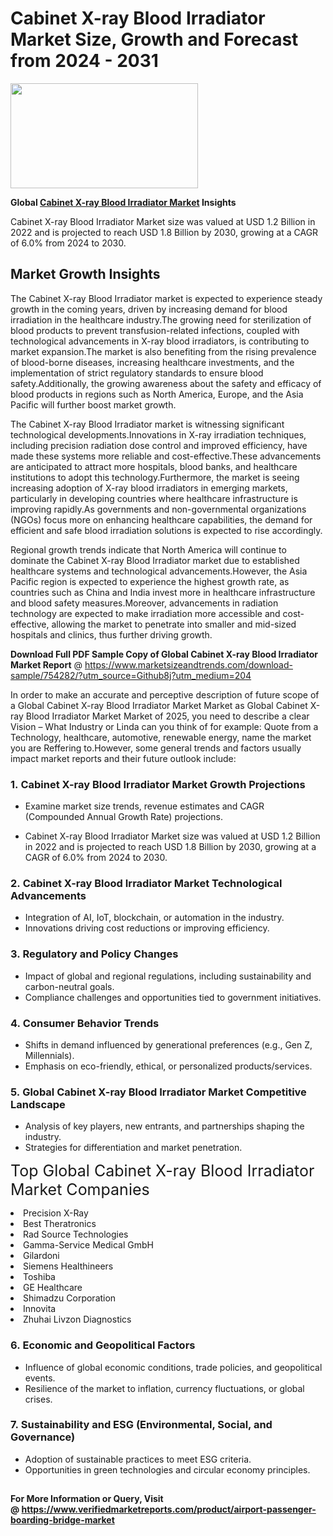 <H1>Cabinet X-ray Blood Irradiator Market Size, Growth and Forecast from 2024 - 2031</H1><img class="aligncenter size-medium wp-image-584254" src="https://thirdeyenews.in/wp-content/uploads/2024/09/Global-Market-Research-300x168.jpeg" alt="" width="300" height="168" /><p><strong>Global&nbsp;<a href="https://www.marketsizeandtrends.com/download-sample/754282/?utm_source=Github8j?utm_medium=204">Cabinet X-ray Blood Irradiator Market</a> Insights</strong></p><p>Cabinet X-ray Blood Irradiator Market size was valued at USD 1.2 Billion in 2022 and is projected to reach USD 1.8 Billion by 2030, growing at a CAGR of 6.0% from 2024 to 2030.</p><p><h2>Market Growth Insights</h2> <p>The Cabinet X-ray Blood Irradiator market is expected to experience steady growth in the coming years, driven by increasing demand for blood irradiation in the healthcare industry.The growing need for sterilization of blood products to prevent transfusion-related infections, coupled with technological advancements in X-ray blood irradiators, is contributing to market expansion.The market is also benefiting from the rising prevalence of blood-borne diseases, increasing healthcare investments, and the implementation of strict regulatory standards to ensure blood safety.Additionally, the growing awareness about the safety and efficacy of blood products in regions such as North America, Europe, and the Asia Pacific will further boost market growth.</p> <p>The Cabinet X-ray Blood Irradiator market is witnessing significant technological developments.Innovations in X-ray irradiation techniques, including precision radiation dose control and improved efficiency, have made these systems more reliable and cost-effective.These advancements are anticipated to attract more hospitals, blood banks, and healthcare institutions to adopt this technology.Furthermore, the market is seeing increasing adoption of X-ray blood irradiators in emerging markets, particularly in developing countries where healthcare infrastructure is improving rapidly.As governments and non-governmental organizations (NGOs) focus more on enhancing healthcare capabilities, the demand for efficient and safe blood irradiation solutions is expected to rise accordingly.</p> <p>Regional growth trends indicate that North America will continue to dominate the Cabinet X-ray Blood Irradiator market due to established healthcare systems and technological advancements.However, the Asia Pacific region is expected to experience the highest growth rate, as countries such as China and India invest more in healthcare infrastructure and blood safety measures.Moreover, advancements in radiation technology are expected to make irradiation more accessible and cost-effective, allowing the market to penetrate into smaller and mid-sized hospitals and clinics, thus further driving growth.</p> <p><span class=""><strong>Download Full PDF Sample Copy of Global Cabinet X-ray Blood Irradiator Market Report</strong> @ <a href="https://www.marketsizeandtrends.com/download-sample/754282/?utm_source=Github8j?utm_medium=204" target="_blank">https://www.marketsizeandtrends.com/download-sample/754282/?utm_source=Github8j?utm_medium=204</a></span></p><p>In order to make an accurate and perceptive description of future scope of a Global&nbsp;Cabinet X-ray Blood Irradiator Market Market as Global&nbsp;Cabinet X-ray Blood Irradiator Market Market of 2025, you need to describe a clear Vision &ndash; What Industry or Linda can you think of for example: Quote from a Technology, healthcare, automotive, renewable energy, name the market you are Reffering to.However, some general trends and factors usually impact market reports and their future outlook include:</p><h3>1.&nbsp;<strong>Cabinet X-ray Blood Irradiator Market Growth Projections</strong></h3><ul><li>Examine market size trends, revenue estimates and CAGR (Compounded Annual Growth Rate) projections.</li><li><p>Cabinet X-ray Blood Irradiator Market size was valued at USD 1.2 Billion in 2022 and is projected to reach USD 1.8 Billion by 2030, growing at a CAGR of 6.0% from 2024 to 2030.</p></li></ul><h3>2.&nbsp;<strong>Cabinet X-ray Blood Irradiator Market Technological Advancements</strong></h3><ul><li>Integration of AI, IoT, blockchain, or automation in the industry.</li><li>Innovations driving cost reductions or improving efficiency.</li></ul><h3>3.&nbsp;<strong>Regulatory and Policy Changes</strong></h3><ul><li>Impact of global and regional regulations, including sustainability and carbon-neutral goals.</li><li>Compliance challenges and opportunities tied to government initiatives.</li></ul><h3>4.&nbsp;<strong>Consumer Behavior Trends</strong></h3><ul><li>Shifts in demand influenced by generational preferences (e.g., Gen Z, Millennials).</li><li>Emphasis on eco-friendly, ethical, or personalized products/services.</li></ul><h3>5.&nbsp;<strong>Global Cabinet X-ray Blood Irradiator Market Competitive Landscape</strong></h3><ul><li>Analysis of key players, new entrants, and partnerships shaping the industry.</li><li>Strategies for differentiation and market penetration.</li></ul><p data-pm-slice="1 1 []"><span style="color: inherit; font-family: inherit; font-size: 25px;">Top Global Cabinet X-ray Blood Irradiator Market Companies</span></p><div class="" data-test-id=""><p><li>Precision X-Ray</li><li> Best Theratronics</li><li> Rad Source Technologies</li><li> Gamma-Service Medical GmbH</li><li> Gilardoni</li><li> Siemens Healthineers</li><li> Toshiba</li><li> GE Healthcare</li><li> Shimadzu Corporation</li><li> Innovita</li><li> Zhuhai Livzon Diagnostics</li></p></div><h3>6.&nbsp;<strong>Economic and Geopolitical Factors</strong></h3><ul><li>Influence of global economic conditions, trade policies, and geopolitical events.</li><li>Resilience of the market to inflation, currency fluctuations, or global crises.</li></ul><h3>7.&nbsp;<strong>Sustainability and ESG (Environmental, Social, and Governance)</strong></h3><ul><li>Adoption of sustainable practices to meet ESG criteria.</li><li>Opportunities in green technologies and circular economy principles.</li></ul><h2><strong style="font-size: 14px;">For More Information or Query, Visit @&nbsp;</strong><a style="background-color: #ffffff; font-size: 14px;" href="https://www.marketsizeandtrends.com/report/cabinet-x-ray-blood-irradiator-market/" target="_blank">https://www.verifiedmarketreports.com/product/airport-passenger-boarding-bridge-market</a></h2>
